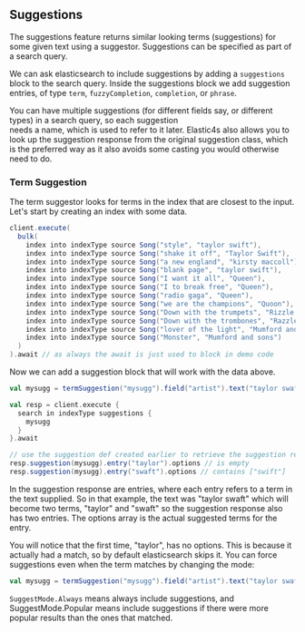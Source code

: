 ## Suggestions

The suggestions feature returns similar looking terms (suggestions) for some given text using a suggestor. Suggestions
can be specified as part of a search query.

We can ask elasticsearch to include suggestions by adding a `suggestions` block to the search query. Inside the suggestions block 
we add suggestion entries, of type `term`, `fuzzyCompletion`, `completion`, or `phrase`.
 
You can have multiple suggestions (for different fields say, or different types) in a search query, so each suggestion  
 needs a name, which is used to refer to it later. Elastic4s also allows you to look up the suggestion response from the original 
 suggestion class, which is the preferred way as it also avoids some casting you would otherwise need to do.
 
### Term Suggestion

The term suggestor looks for terms in the index that are closest to the input.
Let's start by creating an index with some data.

```scala
client.execute(
  bulk(
    index into indexType source Song("style", "taylor swift"),
    index into indexType source Song("shake it off", "Taylor Swift"),
    index into indexType source Song("a new england", "kirsty maccoll"),
    index into indexType source Song("blank page", "taylor swift"),
    index into indexType source Song("I want it all", "Queen"),
    index into indexType source Song("I to break free", "Queen"),
    index into indexType source Song("radio gaga", "Queen"),
    index into indexType source Song("we are the champions", "Quoon"),
    index into indexType source Song("Down with the trumpets", "Rizzle Kicks"),
    index into indexType source Song("Down with the trombones", "Razzle Kacks"),
    index into indexType source Song("lover of the light", "Mumford and sons"),
    index into indexType source Song("Monster", "Mumford and sons")
  )
).await // as always the await is just used to block in demo code
```

Now we can add a suggestion block that will work with the data above.

```scala
val mysugg = termSuggestion("mysugg").field("artist").text("taylor swaft")

val resp = client.execute {
  search in indexType suggestions {
    mysugg
  }
}.await

// use the suggestion def created earlier to retrieve the suggestion response
resp.suggestion(mysugg).entry("taylor").options // is empty
resp.suggestion(mysugg).entry("swaft").options // contains ["swift"]
```

In the suggestion response are entries, where each entry refers to a term in the text supplied. So in that example, 
the text was "taylor swaft" which will become two terms, "taylor" and "swaft" so the suggestion response also has
two entries. The options array is the actual suggested terms for the entry.

You will notice that the first time, "taylor", has no options. This is because it actually had a match, so by default
elasticsearch skips it. You can force suggestions even when the term matches by changing the mode:

```scala
val mysugg = termSuggestion("mysugg").field("artist").text("taylor swaft").mode(SuggestMode.Always)
```

`SuggestMode.Always` means always include suggestions, and SuggestMode.Popular means include suggestions if there were
more popular results than the ones that matched.